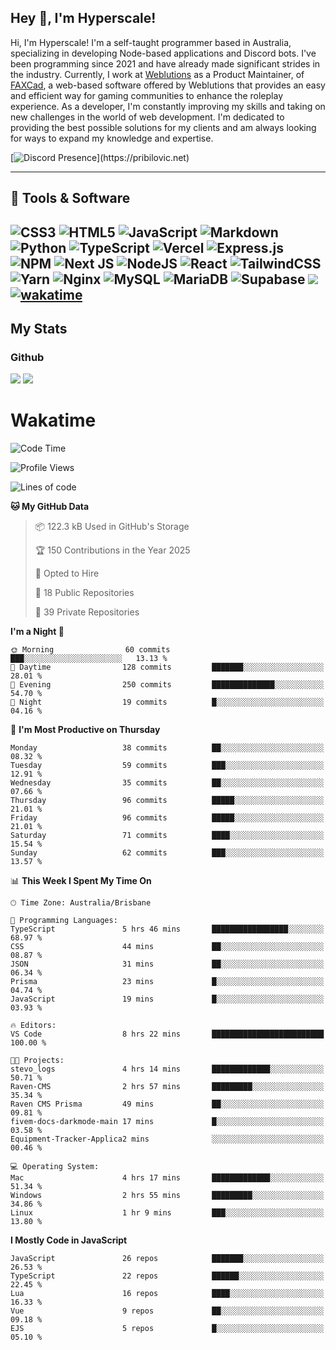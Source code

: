 ## Hey 👋, I'm Hyperscale!

Hi, I'm Hyperscale! I'm a self-taught programmer based in Australia, specializing in developing Node-based applications and Discord bots. I've been programming since 2021 and have already made significant strides in the industry. Currently, I work at [Weblutions](https://weblutions.com) as a Product Maintainer, of [FAXCad](https://weblutions.com/store/faxcad), a web-based software offered by Weblutions that provides an easy and efficient way for gaming communities to enhance the roleplay experience. As a developer, I'm constantly improving my skills and taking on new challenges in the world of web development. I'm dedicated to providing the best possible solutions for my clients and am always looking for ways to expand my knowledge and expertise.

[![Discord Presence](https://lanyard.cnrad.dev/api/906061699562475581?=idleMessage=:Just%Chillin%With%My%Kangaroo!)](https://pribilovic.net)

<p align="center">
<a href="https://github.com/Hyperscale1">
</a>
</p>

---
## 🔧 Tools & Software

![CSS3](https://img.shields.io/badge/css3-%231572B6.svg?style=for-the-badge&logo=css3&logoColor=white) ![HTML5](https://img.shields.io/badge/html5-%23E34F26.svg?style=for-the-badge&logo=html5&logoColor=white) ![JavaScript](https://img.shields.io/badge/javascript-%23323330.svg?style=for-the-badge&logo=javascript&logoColor=%23F7DF1E)  ![Markdown](https://img.shields.io/badge/markdown-%23000000.svg?style=for-the-badge&logo=markdown&logoColor=white) ![Python](https://img.shields.io/badge/python-3670A0?style=for-the-badge&logo=python&logoColor=ffdd54) ![TypeScript](https://img.shields.io/badge/typescript-%23007ACC.svg?style=for-the-badge&logo=typescript&logoColor=white) ![Vercel](https://img.shields.io/badge/vercel-%23000000.svg?style=for-the-badge&logo=vercel&logoColor=white) ![Express.js](https://img.shields.io/badge/express.js-%23404d59.svg?style=for-the-badge&logo=express&logoColor=%2361DAFB) ![NPM](https://img.shields.io/badge/NPM-%23000000.svg?style=for-the-badge&logo=npm&logoColor=white) ![Next JS](https://img.shields.io/badge/Next-black?style=for-the-badge&logo=next.js&logoColor=white) ![NodeJS](https://img.shields.io/badge/node.js-6DA55F?style=for-the-badge&logo=node.js&logoColor=white) ![React](https://img.shields.io/badge/react-%2320232a.svg?style=for-the-badge&logo=react&logoColor=%2361DAFB) ![TailwindCSS](https://img.shields.io/badge/tailwindcss-%2338B2AC.svg?style=for-the-badge&logo=tailwind-css&logoColor=white) ![Yarn](https://img.shields.io/badge/yarn-%232C8EBB.svg?style=for-the-badge&logo=yarn&logoColor=white) ![Nginx](https://img.shields.io/badge/nginx-%23009639.svg?style=for-the-badge&logo=nginx&logoColor=white) ![MySQL](https://img.shields.io/badge/mysql-%2300f.svg?style=for-the-badge&logo=mysql&logoColor=white) ![MariaDB](https://img.shields.io/badge/mariadb-%23316192.svg?style=for-the-badge&logo=mariadb&logoColor=white) ![Supabase](https://img.shields.io/badge/Supabase-3ECF8E?style=for-the-badge&logo=supabase&logoColor=white) ![](https://img.shields.io/badge/Ubuntu-E95420?style=for-the-badge&logo=ubuntu&logoColor=white) [![wakatime](https://wakatime.com/badge/user/6e098b16-30e8-493e-bf77-598fafbb912d.svg?style=for-the-badge)](https://wakatime.com/@6e098b16-30e8-493e-bf77-598fafbb912d) 
---
## My Stats

### Github
![](https://github-readme-stats.vercel.app/api?username=Hyperscale1&theme=blue-green)
![](https://github-readme-stats.vercel.app/api/top-langs/?username=Hyperscale1&theme=blue-green)

# Wakatime
<!--START_SECTION:waka-->
![Code Time](http://img.shields.io/badge/Code%20Time-955%20hrs%2029%20mins-blue)

![Profile Views](http://img.shields.io/badge/Profile%20Views-5-blue)

![Lines of code](https://img.shields.io/badge/From%20Hello%20World%20I%27ve%20Written-2.5%20million%20lines%20of%20code-blue)

**🐱 My GitHub Data** 

> 📦 122.3 kB Used in GitHub's Storage 
 > 
> 🏆 150 Contributions in the Year 2025
 > 
> 💼 Opted to Hire
 > 
> 📜 18 Public Repositories 
 > 
> 🔑 39 Private Repositories 
 > 
**I'm a Night 🦉** 

```text
🌞 Morning                60 commits          ███░░░░░░░░░░░░░░░░░░░░░░   13.13 % 
🌆 Daytime                128 commits         ███████░░░░░░░░░░░░░░░░░░   28.01 % 
🌃 Evening                250 commits         ██████████████░░░░░░░░░░░   54.70 % 
🌙 Night                  19 commits          █░░░░░░░░░░░░░░░░░░░░░░░░   04.16 % 
```
📅 **I'm Most Productive on Thursday** 

```text
Monday                   38 commits          ██░░░░░░░░░░░░░░░░░░░░░░░   08.32 % 
Tuesday                  59 commits          ███░░░░░░░░░░░░░░░░░░░░░░   12.91 % 
Wednesday                35 commits          ██░░░░░░░░░░░░░░░░░░░░░░░   07.66 % 
Thursday                 96 commits          █████░░░░░░░░░░░░░░░░░░░░   21.01 % 
Friday                   96 commits          █████░░░░░░░░░░░░░░░░░░░░   21.01 % 
Saturday                 71 commits          ████░░░░░░░░░░░░░░░░░░░░░   15.54 % 
Sunday                   62 commits          ███░░░░░░░░░░░░░░░░░░░░░░   13.57 % 
```


📊 **This Week I Spent My Time On** 

```text
🕑︎ Time Zone: Australia/Brisbane

💬 Programming Languages: 
TypeScript               5 hrs 46 mins       █████████████████░░░░░░░░   68.97 % 
CSS                      44 mins             ██░░░░░░░░░░░░░░░░░░░░░░░   08.87 % 
JSON                     31 mins             ██░░░░░░░░░░░░░░░░░░░░░░░   06.34 % 
Prisma                   23 mins             █░░░░░░░░░░░░░░░░░░░░░░░░   04.74 % 
JavaScript               19 mins             █░░░░░░░░░░░░░░░░░░░░░░░░   03.93 % 

🔥 Editors: 
VS Code                  8 hrs 22 mins       █████████████████████████   100.00 % 

🐱‍💻 Projects: 
stevo_logs               4 hrs 14 mins       █████████████░░░░░░░░░░░░   50.71 % 
Raven-CMS                2 hrs 57 mins       █████████░░░░░░░░░░░░░░░░   35.34 % 
Raven CMS Prisma         49 mins             ██░░░░░░░░░░░░░░░░░░░░░░░   09.81 % 
fivem-docs-darkmode-main 17 mins             █░░░░░░░░░░░░░░░░░░░░░░░░   03.58 % 
Equipment-Tracker-Applica2 mins              ░░░░░░░░░░░░░░░░░░░░░░░░░   00.46 % 

💻 Operating System: 
Mac                      4 hrs 17 mins       █████████████░░░░░░░░░░░░   51.34 % 
Windows                  2 hrs 55 mins       █████████░░░░░░░░░░░░░░░░   34.86 % 
Linux                    1 hr 9 mins         ███░░░░░░░░░░░░░░░░░░░░░░   13.80 % 
```

**I Mostly Code in JavaScript** 

```text
JavaScript               26 repos            ███████░░░░░░░░░░░░░░░░░░   26.53 % 
TypeScript               22 repos            ██████░░░░░░░░░░░░░░░░░░░   22.45 % 
Lua                      16 repos            ████░░░░░░░░░░░░░░░░░░░░░   16.33 % 
Vue                      9 repos             ██░░░░░░░░░░░░░░░░░░░░░░░   09.18 % 
EJS                      5 repos             █░░░░░░░░░░░░░░░░░░░░░░░░   05.10 % 
```




<!--END_SECTION:waka-->
